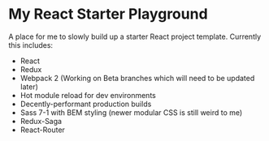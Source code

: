 # My React Starter Playground

A place for me to slowly build up a starter React project template. Currently
this includes:

- React
- Redux
- Webpack 2 (Working on Beta branches which will need to be updated later)
- Hot module reload for dev environments
- Decently-performant production builds
- Sass 7-1 with BEM styling (newer modular CSS is still weird to me)
- Redux-Saga
- React-Router
